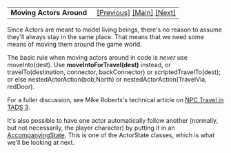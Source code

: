 <table width="100%" data-border="0" data-cellspacing="0"
data-cellpadding="3" data-bgcolor="#C0C0C0">
<colgroup>
<col style="width: 50%" />
<col style="width: 50%" />
</colgroup>
<tbody>
<tr>
<td style="text-align: left;"><strong>Moving Actors Around<br />
</strong></td>
<td style="text-align: right;"><a
href="actorknowledge.htm">[Previous]</a> <a
href="generalintroduction.htm">[Main]</a> <a
href="overview-actorstates.htm">[Next]</a></td>
</tr>
</tbody>
</table>

  
Since Actors are meant to model living beings, there's no reason to
assume they'll always stay in the same place. That means that we need
some means of moving them around the game world.  
  
The basic rule when moving actors around in code is *never* use
moveInto(dest). Use **moveIntoForTravel(dest)** instead, or
travelTo(destination, connector, backConnector) or
scriptedTravelTo(dest); or else nestedActorAction(bob,North) or
nestedActorAction(TravelVia, redDoor).  
  
For a fuller discussion, see Mike Roberts's technical article on
<a href="%20http://www.tads.org/howto/t3npcTravel.htm%20"
target="_top">NPC Travel in TADS 3</a>.  
  
It's also possible to have one actor automatically follow another
(normally, but not necessarily, the player character) by putting it in
an [AccompanyingState](accompanyingstate.htm). This is one of the
ActorState classes, which is what we'll be looking at next.  
